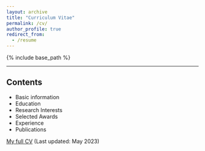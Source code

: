 ```yaml
---
layout: archive
title: "Curriculum Vitae"
permalink: /cv/
author_profile: true
redirect_from:
  - /resume
---
```


{% include base_path %}

----

## **Contents**

- Basic information
- Education 
- Research Interests
- Selected Awards
- Experience
- Publications

 [My full CV](../files/CV_cxh.pdf) (Last updated: May 2023)

